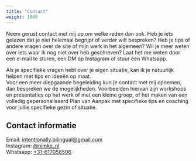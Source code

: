 ```yaml
---
title: "Contact"
weight: 1000
---
```


Neem gerust contact met mij op om welke reden dan ook. Heb je iets gelezen dat je niet helemaal begrijpt of verder wilt bespreken? Heb je tips of andere vragen over de site of mijn werk in het algemeen? Wil je meer weten over iets waar ik nog niet over heb geschreven? Laat het me weten door een e-mail te sturen, een DM op Instagram of stuur een Whatsapp.

Als je specifieke vragen hebt over je eigen situatie, kan ik je natuurlijk helpen met tips en ideeën op maat.  
Voor een meer diepgaande begeleiding kun je contact met mij opnemen, dan bespreken we de mogelijkheden. Voorbeelden hiervan zijn workshops en presentaties op het werk of met een kleine groep, of het maken van een volledig gepersonaliseerd Plan van Aanpak met specifieke tips en coaching voor jullie specifieke gezin of situatie.

## Contact informatie

Email: intentionally.bilingual@gmail.com  
Instagram: [@nimke_nl](https://www.instagram.com/nimke_nl/)  
Whatsapp: [+31-617058506](tel:0031617058506)
